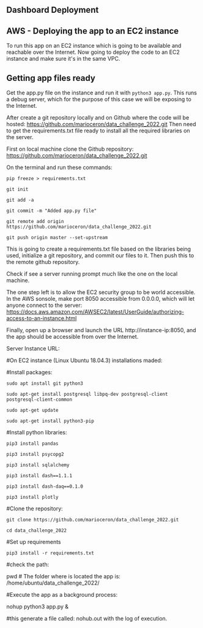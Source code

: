 ## Dashboard Deployment

## AWS - Deploying the app to an EC2 instance

To run this app on an EC2 instance which is going to be available and reachable over the Internet.
Now going to deploy the code to an EC2 instance and make sure it's in the same VPC.

## Getting app files ready

Get the app.py file on the instance and run it with `python3 app.py`. This runs a debug server, which for the purpose of this case we will be exposing to the Internet. 

After create a git repository locally and on Github where the code will be hosted: https://github.com/marioceron/data_challenge_2022.git
Then need to get the requirements.txt file ready to install all the required libraries on the server. 

First on local machine clone the Github repository:  https://github.com/marioceron/data_challenge_2022.git

On the terminal and run these commands:

`pip freeze > requirements.txt`

`git init`

`git add -a`

`git commit -m "Added app.py file"`

`git remote add origin https://github.com/marioceron/data_challenge_2022.git`

`git push origin master --set-upstream`

This is going to create a requirements.txt file based on the libraries being used, initialize a git repository, and commit our files to it. 
Then push this to the remote github repository.

Check if see a server running prompt much like the one on the local machine. 

The one step left is to allow the EC2 security group to be world accessible. 
In the AWS sonsole, make port 8050 accessible from 0.0.0.0, which will let anyone connect to the server: https://docs.aws.amazon.com/AWSEC2/latest/UserGuide/authorizing-access-to-an-instance.html

Finally, open up a browser and launch the URL http://instance-ip:8050, and the app should be accessible from over the Internet.

Server Instance URL:


#On EC2 instance (Linux Ubuntu 18.04.3) installations maded:

#Install packages:

`sudo apt install git python3`

`sudo apt-get install postgresql libpq-dev postgresql-client postgresql-client-common`

`sudo apt-get update`

`sudo apt-get install python3-pip`

#Install python libraries:

`pip3 install pandas`

`pip3 install psycopg2`

`pip3 install sqlalchemy`

`pip3 install dash==1.1.1`

`pip3 install dash-daq==0.1.0`

`pip3 install plotly` 

#Clone the repository:

`git clone https://github.com/marioceron/data_challenge_2022.git`


`cd data_challenge_2022`

#Set up requirements

`pip3 install -r requirements.txt`

#check the path:

pwd # The folder where is located the app is: /home/ubuntu/data_challenge_2022/

#Execute the app as a background process:

nohup python3 app.py &

#this generate a file called: nohub.out with the log of execution.

